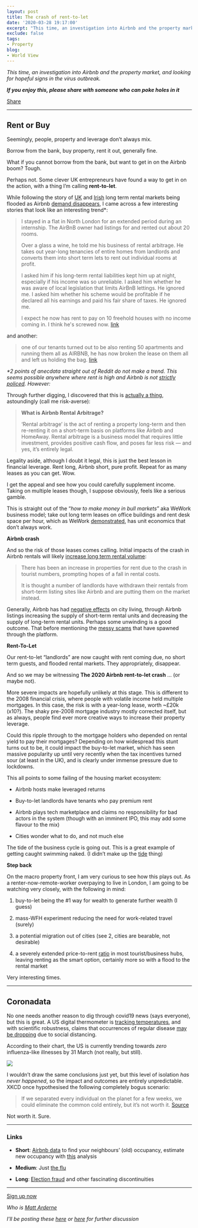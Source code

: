 ```yaml
---
layout: post
title: The crash of rent-to-let
date: '2020-03-28 19:17:00'
excerpt: "This time, an investigation into Airbnb and the property market, and looking for hopeful signs in the virus outbreak. Seemingly, people, property and leverage don’t always mix. Borrow from the bank, buy property, rent it out, generally fine. What if you cannot borrow from the bank, but want to get in on the Airbnb boom? Tough."
exclude: false
tags:
- Property
blog:
- World View
---
```


_This time, an investigation into Airbnb and the property market, and looking for hopeful signs in the virus outbreak._

_**If you enjoy this, please share with someone who can poke holes in it**_

[<span>Share</span>](https://rdrn.substack.com/p/20204-the-crash-of-rent-to-let?&utm_source=substack&utm_medium=email&utm_content=share&action=share)

<div>

* * *

</div>

## Rent or Buy

Seemingly, people, property and leverage don’t always mix.

Borrow from the bank, buy property, rent it out, generally fine.

What if you cannot borrow from the bank, but want to get in on the Airbnb boom? Tough.

Perhaps not. Some clever UK entrepreneurs have found a way to get in on the action, with a thing I’m calling **rent-to-let**.

While following the story of [UK](https://www.wired.co.uk/article/airbnb-coronavirus-london) and [Irish](https://www.daft.ie/blog/the-covid-19-crisis-is-already-affecting-the-irish-rental-market/) long term rental markets being flooded as Airbnb [demand disappears](https://www.reddit.com/r/UKPersonalFinance/comments/for494/the_airbnb_crash/), I came across a few interesting stories that look like an interesting trend*:

> I stayed in a flat in North London for an extended period during an internship. The AirBnB owner had listings for and rented out about 20 rooms.
> 
> Over a glass a wine, he told me his business of rental arbitrage. He takes out year-long tenancies of entire homes from landlords and converts them into short term lets to rent out individual rooms at profit.
> 
> I asked him if his long-term rental liabilities kept him up at night, especially if his income was so unreliable. I asked him whether he was aware of local legislation that limits AirBnB lettings. He ignored me. I asked him whether his scheme would be profitable if he declared all his earnings and paid his fair share of taxes. He ignored me.
> 
> I expect he now has rent to pay on 10 freehold houses with no income coming in. I think he's screwed now. [link](https://www.reddit.com/r/UKPersonalFinance/comments/for494/the_airbnb_crash/flh3b5k/)

and another:

> one of our tenants turned out to be also renting 50 apartments and running them all as AIRBNB, he has now broken the lease on them all and left us holding the bag. [link](https://www.reddit.com/r/AusFinance/comments/fp547f/the_airbnb_crash_anyone_seeing_this_in_aus/flj8c60/)

_*2 points of anecdata straight out of Reddit do not make a trend. This seems possible anywhere where rent is high and Airbnb is not [strictly policed](https://www.citylab.com/life/2018/06/barcelona-finds-a-way-to-control-its-airbnb-market/562187/). However:_

Through further digging, I discovered that this is [actually a thing](https://www.airdna.co/blog/airbnb-rental-arbitrage-in-2020), astoundingly (call me risk-averse):

> **What is Airbnb Rental Arbitrage?**
> 
> ‘Rental arbitrage’ is the act of renting a property long-term and then re-renting it on a short-term basis on platforms like Airbnb and HomeAway. Rental arbitrage is a business model that requires little investment, provides positive cash flow, and poses far less risk — and yes, it’s entirely legal.

Legality aside, although I doubt it legal, this is just the best lesson in financial leverage. Rent long, Airbnb short, pure profit. Repeat for as many leases as you can get. Wow.

I get the appeal and see how you could carefully supplement income. Taking on multiple leases though, I suppose obviously, feels like a serious gamble.

This is straight out of the “_how to make money in bull markets_” aka WeWork business model; take out long term leases on office buildings and rent desk space per hour, which as WeWork [demonstrated](https://duckduckgo.com/?q=wework+implosion), has unit economics that don’t always work.

**Airbnb crash**

And so the risk of those leases comes calling. Initial impacts of the crash in Airbnb rentals will likely [increase long term rental volume](https://www.independent.ie/world-news/coronavirus/homes-for-rent-climb-as-airbnb-market-tumbles-39063281.html):

> There has been an increase in properties for rent due to the crash in tourist numbers, prompting hopes of a fall in rental costs.
> 
> It is thought a number of landlords have withdrawn their rentals from short-term listing sites like Airbnb and are putting them on the market instead.

Generally, Airbnb has had [negative effects](https://papers.ssrn.com/sol3/papers.cfm?abstract_id=3006832) on city living, through Airbnb listings increasing the supply of short-term rental units and decreasing the supply of long-term rental units. Perhaps some unwinding is a good outcome. That before mentioning the [messy scams](https://www.wired.co.uk/article/airbnb-scam-london-suspended) that have spawned through the platform.

**Rent-To-Let**

Our rent-to-let “landlords” are now caught with rent coming due, no short term guests, and flooded rental markets. They appropriately, disappear.

And so we may be witnessing **The 2020 Airbnb rent-to-let crash** … (or maybe not).

More severe impacts are hopefully unlikely at this stage. This is different to the 2008 financial crisis, where people with volatile income held multiple mortgages. In this case, the risk is with a year-long lease, worth ~£20k (x10?). The shaky pre-2008 mortgage industry mostly corrected itself, but as always, people find ever more creative ways to increase their property leverage.

Could this ripple through to the mortgage holders who depended on rental yield to pay their mortgages? Depending on how widespread this stunt turns out to be, it could impact the buy-to-let market, which has seen massive popularity up until very recently when the tax incentives turned sour (at least in the UK), and is clearly under immense pressure due to lockdowns.

This all points to some failing of the housing market ecosystem:

*   Airbnb hosts make leveraged returns

*   Buy-to-let landlords have tenants who pay premium rent

*   Airbnb plays tech marketplace and claims no responsibility for bad actors in the system (though with an imminent IPO, this may add some flavour to the mix)

*   Cities wonder what to do, and not much else

The tide of the business cycle is going out. This is a great example of getting caught swimming naked. (I didn’t make up the [tide](https://www.investmentwatchblog.com/the-tide-is-going-out/) thing)

**Step back**

On the macro property front, I am very curious to see how this plays out. As a renter-now-remote-worker overpaying to live in London, I am going to be watching very closely, with the following in mind:

1.  buy-to-let being the #1 way for wealth to generate further wealth (I guess)

2.  mass-WFH experiment reducing the need for work-related travel (surely)

3.  a potential migration out of cities (see 2, cities are bearable, not desirable)

4.  a severely extended price-to-rent [ratio](https://www.forbes.com/sites/greatspeculations/2010/11/02/rent-ratio-tells-you-whether-renting-or-buying-is-the-better-deal/) in most tourist/business hubs, leaving renting as the smart option, certainly more so with a flood to the rental market

Very interesting times.

<div>

* * *

</div>

## Coronadata

No one needs another reason to dig through covid19 news (says everyone), but this is great. A US digital thermometer is [tracking temperatures](https://healthweather.us/), and with scientific robustness, claims that occurrences of regular disease [may be dropping](https://qz.com/1824020/social-distancing-slowing-not-only-covid-19-but-other-diseases-too/) due to social distancing.

According to their chart, the US is currently trending towards _zero_ influenza-like illnesses by 31 March (not really, but still).

[![](https://bucketeer-e05bbc84-baa3-437e-9518-adb32be77984.s3.amazonaws.com/public/images/ed061404-8340-4d5f-9cd6-9d49fd61ae42_808x436.png) <style>a.image2.image-link.image2-436-808 { padding-bottom: 53.960396039603964%; padding-bottom: min(53.960396039603964%, 436px); width: 100%; height: 0; } a.image2.image-link.image2-436-808 img { max-width: 808px; max-height: 436px; }</style>](https://healthweather.us/)

I wouldn’t draw the same conclusions just yet, but this level of isolation _has never happened_, so the impact and outcomes are entirely unpredictable. XKCD once hypothesised the following completely bogus scenario:

> If we separated every individual on the planet for a few weeks, we could eliminate the common cold entirely, but it’s not worth it. [Source](https://fourminutebooks.com/what-if-summary/)

Not worth it. Sure.

<div>

* * *

</div>

### Links

*   **Short**: [Airbnb data](http://insideairbnb.com/index.html) to find your neighbours’ (old) occupancy, estimate new occupancy with [this](https://www.airdna.co/blog/coronavirus-causes-boom-non-urban-strs) analysis

*   **Medium**: Just [the flu](https://www.history.com/news/spanish-flu-second-wave-resurgence)

*   **Long**: [Election fraud](https://danluu.com/discontinuities/) and other fascinating discontinuities

<div>

* * *

</div>

[<span>Sign up now</span>](https://rdrn.substack.com/subscribe?)

_Who is [Matt Arderne](https://rdrn.dev/)_

_I’ll be posting these [here](https://news.ycombinator.com/item?id=22710801) or [here](https://www.linkedin.com/in/m-ard/detail/recent-activity/shares/) for further discussion_